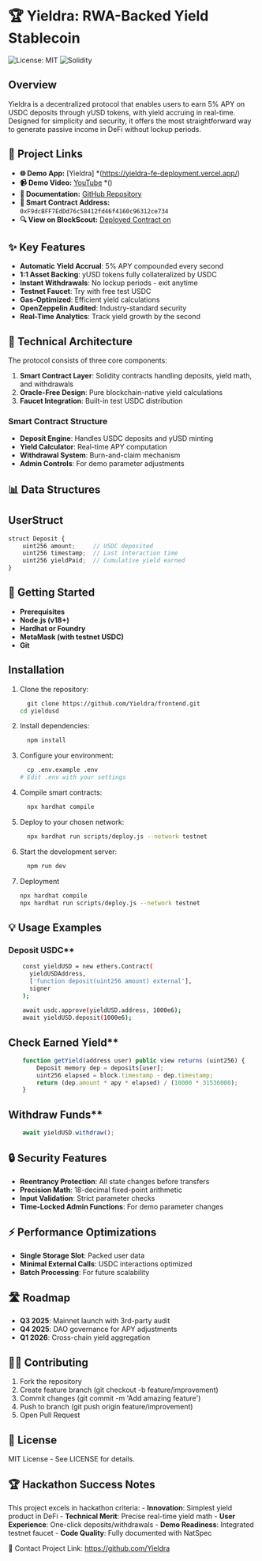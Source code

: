 # 🏆 Yieldra: RWA-Backed Yield Stablecoin

![License: MIT](https://img.shields.io/badge/License-MIT-green.svg)
![Solidity](https://img.shields.io/badge/Solidity-0.8.x-blue)

## Overview

Yieldra is a decentralized protocol that enables users to earn 5% APY on USDC deposits through yUSD tokens, with yield accruing in real-time. Designed for simplicity and security, it offers the most straightforward way to generate passive income in DeFi without lockup periods.

## 🔗 Project Links

- **🌐 Demo App:** [Yieldra] *(https://yieldra-fe-deployment.vercel.app/)
- **📹 Demo Video:** [YouTube](#) *()
- **📄 Documentation:** [GitHub Repository](https://github.com/Yieldra)
- **📝 Smart Contract Address:** `0xF9dcBFF7EdDd76c58412fd46f4160c96312ce734`
- **🔍 View on BlockScout:** [Deployed Contract on](#)

## ✨ Key Features

- **Automatic Yield Accrual**: 5% APY compounded every second
- **1:1 Asset Backing**: yUSD tokens fully collateralized by USDC
- **Instant Withdrawals**: No lockup periods - exit anytime
- **Testnet Faucet**: Try with free test USDC
- **Gas-Optimized**: Efficient yield calculations
- **OpenZeppelin Audited**: Industry-standard security
- **Real-Time Analytics**: Track yield growth by the second

## 🔧 Technical Architecture

The protocol consists of three core components:

1. **Smart Contract Layer**: Solidity contracts handling deposits, yield math, and withdrawals
2. **Oracle-Free Design**: Pure blockchain-native yield calculations
3. **Faucet Integration**: Built-in test USDC distribution

### Smart Contract Structure

- **Deposit Engine**: Handles USDC deposits and yUSD minting
- **Yield Calculator**: Real-time APY computation
- **Withdrawal System**: Burn-and-claim mechanism
- **Admin Controls**: For demo parameter adjustments

## 📊 Data Structures

## UserStruct
```javascript
struct Deposit {
    uint256 amount;     // USDC deposited
    uint256 timestamp;  // Last interaction time
    uint256 yieldPaid;  // Cumulative yield earned
}
```

## 🚀 Getting Started
- **Prerequisites**
- **Node.js (v18+)**
- **Hardhat or Foundry**
- **MetaMask (with testnet USDC)**
- **Git**


## Installation

1. Clone the repository:
   
    ```bash
      git clone https://github.com/Yieldra/frontend.git
    cd yieldusd
    ```
   
2. Install dependencies:

    ```bash
      npm install
    ```
    
3. Configure your environment:

    ```bash
      cp .env.example .env
    # Edit .env with your settings
    ```
    
4. Compile smart contracts:

    ```bash
      npx hardhat compile
    ```

5. Deploy to your chosen network:
    
    ```bash
      npx hardhat run scripts/deploy.js --network testnet
    ```
    
6. Start the development server:
    
    ```bash
      npm run dev
    ```
    
7. Deployment

    ```bash
    npx hardhat compile
    npx hardhat run scripts/deploy.js --network testnet
    ```
    
## 💡 Usage Examples

### Deposit USDC**
```bash
    const yieldUSD = new ethers.Contract(
      yieldUSDAddress, 
      ['function deposit(uint256 amount) external'],
      signer
    );
    
    await usdc.approve(yieldUSD.address, 1000e6);
    await yieldUSD.deposit(1000e6);
```

## Check Earned Yield**
```javascript
    function getYield(address user) public view returns (uint256) {
        Deposit memory dep = deposits[user];
        uint256 elapsed = block.timestamp - dep.timestamp;
        return (dep.amount * apy * elapsed) / (10000 * 31536000);
    }
```
    
## Withdraw Funds**
```javascript
    await yieldUSD.withdraw();
```
    
## 🔒 Security Features
- **Reentrancy Protection**: All state changes before transfers
- **Precision Math**: 18-decimal fixed-point arithmetic
- **Input Validation**: Strict parameter checks
- **Time-Locked Admin Functions**: For demo parameter changes

## ⚡ Performance Optimizations
- **Single Storage Slot**: Packed user data
- **Minimal External Calls**: USDC interactions optimized
- **Batch Processing**: For future scalability

## 🛣️ Roadmap
- **Q3 2025**: Mainnet launch with 3rd-party audit
- **Q4 2025**: DAO governance for APY adjustments
- **Q1 2026**: Cross-chain yield aggregation

## 👨‍💻 Contributing
1. Fork the repository
2. Create feature branch (git checkout -b feature/improvement)
3. Commit changes (git commit -m 'Add amazing feature')
4. Push to branch (git push origin feature/improvement)
5. Open Pull Request

## 📜 License
MIT License - See LICENSE for details.

## 🏆 Hackathon Success Notes
This project excels in hackathon criteria:
    - **Innovation**: Simplest yield product in DeFi
    - **Technical Merit**: Precise real-time yield math
    - **User Experience**: One-click deposits/withdrawals
    - **Demo Readiness**: Integrated testnet faucet
    - **Code Quality**: Fully documented with NatSpec

📮 Contact
Project Link: https://github.com/Yieldra
